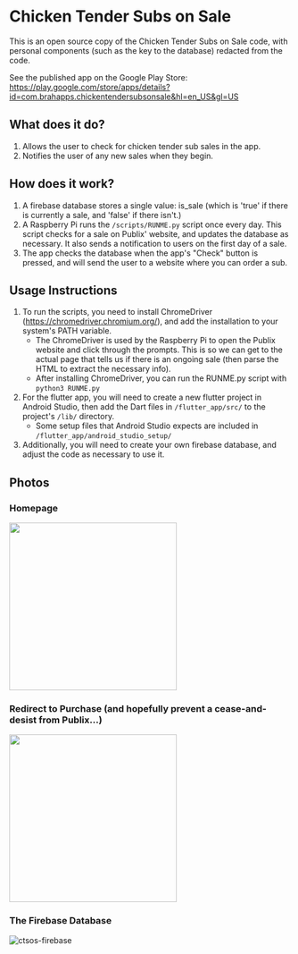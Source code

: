 
# Chicken Tender Subs on Sale
This is an open source copy of the Chicken Tender Subs on Sale code, with personal components (such as the key to the database) redacted from the code.

See the published app on the Google Play Store:
https://play.google.com/store/apps/details?id=com.brahapps.chickentendersubsonsale&hl=en_US&gl=US

## What does it do?
1. Allows the user to check for chicken tender sub sales in the app.
2. Notifies the user of any new sales when they begin.

## How does it work?
1. A firebase database stores a single value: is_sale (which is 'true' if there is currently a sale, and 'false' if there isn't.)
2. A Raspberry Pi runs the `/scripts/RUNME.py` script once every day. This script checks for a sale on Publix' website, and updates the database as necessary. It also sends a notification to users on the first day of a sale.
3. The app checks the database when the app's "Check" button is pressed, and will send the user to a website where you can order a sub.

## Usage Instructions
1. To run the scripts, you need to install ChromeDriver (https://chromedriver.chromium.org/), and add the installation to your system's PATH variable.
   - The ChromeDriver is used by the Raspberry Pi to open the Publix website and click through the prompts. This is so we can get to the actual page that tells us if there is an ongoing sale (then parse the HTML to extract the necessary info).
   - After installing ChromeDriver, you can run the RUNME.py script with `python3 RUNME.py`
2. For the flutter app, you will need to create a new flutter project in Android Studio, then add the Dart files in `/flutter_app/src/` to the project's `/lib/` directory. 
   - Some setup files that Android Studio expects are included in `/flutter_app/android_studio_setup/` 
4. Additionally, you will need to create your own firebase database, and adjust the code as necessary to use it.
 
## Photos
### Homepage
<img src="https://user-images.githubusercontent.com/11775551/121289840-9df96300-c8b3-11eb-9384-d91f397debea.png" width="300">


### Redirect to Purchase (and hopefully prevent a cease-and-desist from Publix...)
<img src="https://user-images.githubusercontent.com/11775551/121289845-a05bbd00-c8b3-11eb-94db-7f1eb1f52519.png" width="300">


### The Firebase Database
![ctsos-firebase](https://user-images.githubusercontent.com/11775551/121289808-8d48ed00-c8b3-11eb-97d4-e1ca2c8ea5d4.png)
